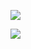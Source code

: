 <a href="https://www.youtube.com/watch?v=Se62pRpk9A0" target="_blank"><img src="https://image.slidesharecdn.com/random-230228205328-9048c325/75/-1-2048.jpg?cb=1677617930"></a>

![](https://upload.wikimedia.org/wikipedia/commons/thumb/b/b9/Caspar_David_Friedrich_-_Wanderer_above_the_sea_of_fog.jpg/800px-Caspar_David_Friedrich_-_Wanderer_above_the_sea_of_fog.jpg)

